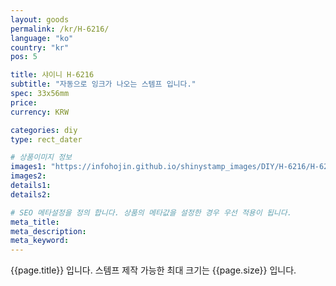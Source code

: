 ```yaml
---
layout: goods
permalink: /kr/H-6216/
language: "ko"
country: "kr"
pos: 5

title: 샤이니 H-6216
subtitle: "자동으로 잉크가 나오는 스템프 입니다."
spec: 33x56mm
price: 
currency: KRW

categories: diy
type: rect_dater

# 상품이미지 정보
images1: "https://infohojin.github.io/shinystamp_images/DIY/H-6216/H-6216_1.jpg"
images2:
details1:
details2:    

# SEO 메타설정을 정의 합니다. 상품의 메타값을 설정한 경우 우선 적용이 됩니다.
meta_title: 
meta_description:
meta_keyword:
---
```


{{page.title}} 입니다. 스템프 제작 가능한 최대 크기는 {{page.size}} 입니다.